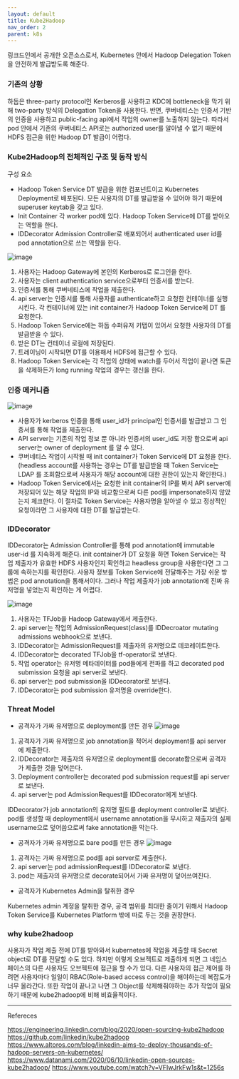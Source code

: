 ```yaml
---
layout: default
title: Kube2Hadoop
nav_order: 2
parent: k8s
---
```


링크드인에서 공개한 오픈소스로서, Kubernetes 안에서 Hadoop Delegation Token을 안전하게 발급받도록 해준다.

### 기존의 상황

하둡은 three-party protocol인 Kerberos를 사용하고 KDC에 bottleneck을 막기 위해 two-party 방식의 Delegation Token을 사용한다.
반면, 쿠버네티스는 인증서 기반의 인증을 사용하고 public-facing api에서 작업의 owner를 노출하지 않는다.
따라서 pod 안에서 기존의 쿠버네티스 API로는 authorized user를 알아낼 수 없기 때문에 HDFS 접근을 위한 Hadoop DT 발급이 어렵다.

### Kube2Hadoop의 전체적인 구조 및 동작 방식

구성 요소

- Hadoop Token Service
  DT 발급을 위한 컴포넌트이고 Kubernetes Deployment로 배포된다. 모든 사용자의 DT를 발급받을 수 있어야 하기 때문에 superuser keytab을 갖고 있다.
- Init Container
  각 worker pod에 있다. Hadoop Token Service에 DT를 받아오는 역할을 한다.
- IDDecorator
  Admission Controller로 배포되어서 authenticated user id를 pod annotation으로 쓰는 역할을 한다.

![image](../images/k8s_kube2hadoop_jobflow.png)

1. 사용자는 Hadoop Gateway에 본인의 Kerberos로 로그인을 한다.
1. 사용자는 client authentication service으로부터 인증서를 받는다.
1. 인증서를 통해 쿠버네티스에 작업을 제출한다.
1. api server는 인증서를 통해 사용자를 authenticate하고 요청한 컨테이너를 실행시킨다. 각 컨테이너에 있는 init container가 Hadoop Token Service에 DT 를 요청한다.
1. Hadoop Token Service에는 하둡 수퍼유저 키탭이 있어서 요청한 사용자의 DT를 발급받을 수 있다.
1. 받은 DT는 컨테이너 로컬에 저장된다.
1. 트레이닝이 시작되면 DT를 이용해서 HDFS에 접근할 수 있다.
1. Hadoop Token Service는 각 작업의 상태에 watch를 두어서 작업이 끝나면 토큰을 삭제하든가 long running 작업의 경우는 갱신을 한다.

### 인증 메커니즘

![image](../images/k8s_kube2hadoop_auth.png)

- 사용자가 kerberos 인증을 통해 user_id가 principal인 인증서를 발급받고 그 인증서를 통해 작업을 제출한다.
- API server는 기존의 작업 정보 뿐 아니라 인증서의 user_id도 저장 함으로써 api server는 owner of deployment 를 알 수 있다.
- 쿠버네티스 작업이 시작될 때 init container가 Token Service에 DT 요청을 한다.
  (headless account를 사용하는 경우는 DT를 발급받을 때 Token Service는 LDAP 를 조회함으로써 사용자가 해당 account에 대한 권한이 있는지 확인한다.)
- Hadoop Token Service에서는 요청한 init container의 IP를 봐서 API server에 저장되어 있는 해당 작업의 IP와 비교함으로써 다른 pod를 impersonate하지 않았는지 체크한다. 이 절차로 Token Service는 사용자명을 알아낼 수 있고 정상적인 요청이라면 그 사용자에 대한 DT를 발급받는다.

### IDDecorator

IDDecorator는 Admission Controller를 통해 pod annotation에 immutable user-id 를 지속하게 해준다.
init container가 DT 요청을 하면 Token Service는 작업 제출자가 유효한 HDFS 사용자인지 확인하고 headless group을 사용한다면 그 그룹에 속하는지를 확인한다.
사용자 정보를 Token Service에 전달해주는 가장 쉬운 방법은 pod annotation을 통해서이다. 그러나 작업 제출자가 job annotation에 진짜 유저명을 넣었는지 확인하는 게 어렵다.

![image](../images/k8s_kube2hadoop_iddecorator.png)

1. 사용자는 TFJob을 Hadoop Gateway에서 제출한다.
1. api server는 작업의 AdmissionRequest(class)를 IDDecroator mutating admissions webhook으로 보낸다.
1. IDDecorator는 AdmissionRequest를 제출자의 유저명으로 데코레이트한다.
1. IDDecorator는 decorated TFJob을 tf-operator로 보낸다.
1. 작업 operator는 유저명 메타데이터를 pod들에게 전파를 하고 decorated pod submission 요청을 api server로 보낸다.
1. api server는 pod submission을 IDDecorator로 보낸다.
1. IDDecorator는 pod submission 유저명을 override한다.

### Threat Model

- 공격자가 가짜 유저명으로 deployment를 만든 경우
  ![image](../images/k8s_kube2hadoop_threat1.png)

1. 공격자가 가짜 유저명으로 job annotation을 적어서 deployment를 api server에 제출한다.
1. IDDecorator는 제출자의 유저명으로 deployment를 decorate함으로써 공격자가 제출한 것을 덮어쓴다.
1. Deployment controller는 decorated pod submission request를 api server로 보낸다.
1. api server는 pod AdmissionRequest를 IDDecorator에게 보낸다.

IDDecorator가 job annotation의 유저명 필드를 deployment controller로 보낸다. pod를 생성할 때 deployment에서 username annotation을 무시하고 제출자의 실제 username으로 덮어씀으로써 fake annotation을 막는다.

- 공격자가 가짜 유저명으로 bare pod를 만든 경우
  ![image](../images/k8s_kube2hadoop_threat2.png)

1. 공격자는 가짜 유저명으로 pod를 api server로 제출한다.
1. api server는 pod admissionRequest를 IDDecorator로 보낸다.
1. pod는 제출자의 유저명으로 decorate되어서 가짜 유저명이 덮어쓰여진다.

- 공격자가 Kubernetes Admin을 탈취한 경우

Kubernetes admin 계정을 탈취한 경우, 공격 범위를 최대한 줄이기 위해서 Hadoop Token Service를 Kubernetes Platform 밖에 따로 두는 것을 권장한다.

### why kube2hadoop

사용자가 작업 제출 전에 DT를 받아와서 kubernetes에 작업을 제출할 때 Secret object로 DT를 전달할 수도 있다. 하지만 이렇게 오브젝트로 제출하게 되면 그 네임스페이스의 다른 사용자도 오브젝트에 접근을 할 수가 있다. 다른 사용자의 접근 제어를 하려면 사용자마다 일일이 RBAC(Role-based access control)을 해야하는데 복잡도가 너무 올라간다. 또한 작업이 끝나고 나면 그 Object를 삭제해줘야하는 추가 작업이 필요하기 때문에 kube2hadoop에 비해 비효율적이다.

---

Refereces

https://engineering.linkedin.com/blog/2020/open-sourcing-kube2hadoop
https://github.com/linkedin/kube2hadoop
https://www.altoros.com/blog/linkedin-aims-to-deploy-thousands-of-hadoop-servers-on-kubernetes/
https://www.datanami.com/2020/06/10/linkedin-open-sources-kube2hadoop/
https://www.youtube.com/watch?v=VFIwJrkFw1s&t=1256s
